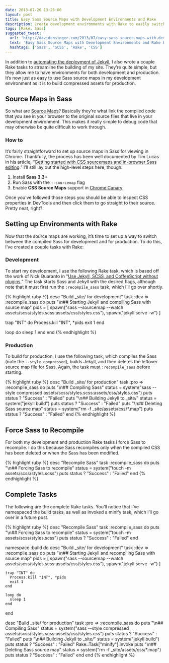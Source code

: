 ```yaml
---
date: 2013-07-26 13:26:00
layout: post
title: Easy Sass Source Maps with Development Environments and Rake
description: Create development environments with Rake to easily switch between development and production builds of Sass.
tags: [Rake, Sass]
suggested_tweet:
  url: 'http://davidensinger.com/2013/07/easy-sass-source-maps-with-development-environments-and-rake/'
  text: 'Easy Sass Source Maps with Development Environments and Rake by @DavidEnsinger'
  hashtags: ['Sass', 'SCSS', 'Rake', 'CSS']
---
```


In addition to [automating the deployment of Jekyll](http://davidensinger.com/2013/07/automating-jekyll-deployment-to-github-pages-with-rake/), I also wrote a couple Rake tasks to streamline the building of my site. They’re quite simple, but they allow me to have environments for both development and production. It’s now just as easy to use Sass source maps in my development environment as it is to build compressed assets for production.

## Source Maps in Sass
So what are [Source Maps](http://net.tutsplus.com/tutorials/tools-and-tips/source-maps-101/)? Basically they’re what link the compiled code that you see in your browser to the original source files that live in your development environment. This makes it really simple to debug code that may otherwise be quite difficult to work through.

### How to
It’s fairly straightforward to set up source maps in Sass for viewing in Chrome. Thankfully, the process has been well documented by Tim Lucas in his article, “[Getting started with CSS sourcemaps and in-browser Sass editing](https://medium.com/what-i-learned-building/b4daab987fb0).” I’ll still lay out the high-level steps here, though:

1. Install **Sass 3.3+**
2. Run Sass with the `--sourcemap` flag
3. Enable **CSS Source Maps** support in [Chrome Canary](https://www.google.com/intl/en/chrome/browser/canary.html)

Once you’ve followed those steps you should be able to inspect CSS properties in DevTools and then click them to go straight to their source. Pretty neat, right?

## Setting up Environments with Rake
Now that the source maps are working, it’s time to set up a way to switch between the compiled Sass for development and for production. To do this, I’ve created a couple tasks with Rake:

### Development
To start my development, I use the following Rake task, which is based off the work of Nick Quaranto in “[Use Jekyll, SCSS, and CoffeeScript without plugins](http://quaran.to/blog/2013/01/09/use-jekyll-scss-coffeescript-without-plugins/).” The task starts Sass and Jekyll with the desired flags, although note that it must first run the `:recompile_sass` task, which I’ll go over shortly.

{% highlight ruby %}
desc "Build _site/ for development"
task :dev => :recompile_sass do
  puts "\n##  Starting Jekyll and compiling Sass with source map"
  pids = [
    spawn("sass --sourcemap --watch assets/scss/styles.scss:assets/css/styles.css"),
    spawn("jekyll serve -w")
  ]

  trap "INT" do
    Process.kill "INT", *pids
    exit 1
  end

  loop do
    sleep 1
  end
end
{% endhighlight %}

### Production
To build for production, I use the following task, which compiles the Sass (note the `--style compressed`), builds Jekyll, and then deletes the leftover source map file for Sass. Again, the task must `:recompile_sass` before starting.

{% highlight ruby %}
desc "Build _site/ for production"
task :pro => :recompile_sass do
  puts "\n## Compiling Sass"
  status = system("sass --style compressed assets/scss/styles.scss:assets/css/styles.css")
  puts status ? "Success" : "Failed"
  puts "\n## Building Jekyll to _site/"
  status = system("jekyll build")
  puts status ? "Success" : "Failed"
  puts "\n## Deleting Sass source map"
  status = system("rm -f _site/assets/css/*.map")
  puts status ? "Success" : "Failed"
end
{% endhighlight %}

## Force Sass to Recompile
For both my development and production Rake tasks I force Sass to recompile. I do this because Sass recompiles only when the compiled CSS has been deleted or when the Sass has been modified.

{% highlight ruby %}
desc "Recompile Sass"
task :recompile_sass do
  puts "\n## Forcing Sass to recompile"
  status = system("touch -m assets/scss/styles.scss")
  puts status ? "Success" : "Failed"
end
{% endhighlight %}

## Complete Tasks
The following are the complete Rake tasks. You’ll notice that I’ve namespaced the build tasks, as well as invoked a minify task, which I’ll go over in a future post.

{% highlight ruby %}
desc "Recompile Sass"
task :recompile_sass do
  puts "\n## Forcing Sass to recompile"
  status = system("touch -m assets/scss/styles.scss")
  puts status ? "Success" : "Failed"
end

namespace :build do
  desc "Build _site/ for development"
  task :dev => :recompile_sass do
    puts "\n##  Starting Jekyll and recompiling Sass with source map"
    pids = [
      spawn("sass --sourcemap --watch assets/scss/styles.scss:assets/css/styles.css"),
      spawn("jekyll serve -w")
    ]

    trap "INT" do
      Process.kill "INT", *pids
      exit 1
    end

    loop do
      sleep 1
    end
  end

  desc "Build _site/ for production"
  task :pro => :recompile_sass do
    puts "\n## Compiling Sass"
    status = system("sass --style compressed assets/scss/styles.scss:assets/css/styles.css")
    puts status ? "Success" : "Failed"
    puts "\n## Building Jekyll to _site/"
    status = system("jekyll build")
    puts status ? "Success" : "Failed"
    Rake::Task["minify"].invoke
    puts "\n## Deleting Sass source map"
    status = system("rm -f _site/assets/css/*.map")
    puts status ? "Success" : "Failed"
  end
end
{% endhighlight %}

